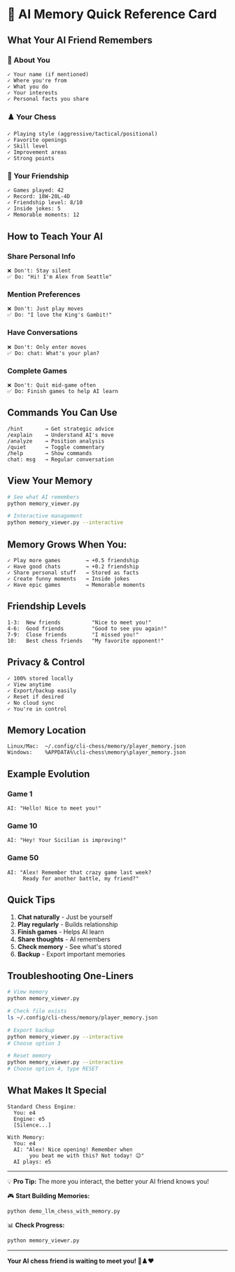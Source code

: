 # 🧠 AI Memory Quick Reference Card

## What Your AI Friend Remembers

### 👤 About You
```
✓ Your name (if mentioned)
✓ Where you're from
✓ What you do
✓ Your interests
✓ Personal facts you share
```

### ♟️ Your Chess
```
✓ Playing style (aggressive/tactical/positional)
✓ Favorite openings
✓ Skill level
✓ Improvement areas
✓ Strong points
```

### 🤝 Your Friendship
```
✓ Games played: 42
✓ Record: 18W-20L-4D
✓ Friendship level: 8/10
✓ Inside jokes: 5
✓ Memorable moments: 12
```

## How to Teach Your AI

### Share Personal Info
```
❌ Don't: Stay silent
✅ Do: "Hi! I'm Alex from Seattle"
```

### Mention Preferences
```
❌ Don't: Just play moves
✅ Do: "I love the King's Gambit!"
```

### Have Conversations
```
❌ Don't: Only enter moves
✅ Do: chat: What's your plan?
```

### Complete Games
```
❌ Don't: Quit mid-game often
✅ Do: Finish games to help AI learn
```

## Commands You Can Use

```
/hint       → Get strategic advice
/explain    → Understand AI's move
/analyze    → Position analysis
/quiet      → Toggle commentary
/help       → Show commands
chat: msg   → Regular conversation
```

## View Your Memory

```bash
# See what AI remembers
python memory_viewer.py

# Interactive management
python memory_viewer.py --interactive
```

## Memory Grows When You:

```
✓ Play more games        → +0.5 friendship
✓ Have good chats        → +0.2 friendship
✓ Share personal stuff   → Stored as facts
✓ Create funny moments   → Inside jokes
✓ Have epic games        → Memorable moments
```

## Friendship Levels

```
1-3:  New friends          "Nice to meet you!"
4-6:  Good friends         "Good to see you again!"
7-9:  Close friends        "I missed you!"
10:   Best chess friends   "My favorite opponent!"
```

## Privacy & Control

```
✓ 100% stored locally
✓ View anytime
✓ Export/backup easily
✓ Reset if desired
✓ No cloud sync
✓ You're in control
```

## Memory Location

```
Linux/Mac:  ~/.config/cli-chess/memory/player_memory.json
Windows:    %APPDATA%\cli-chess\memory\player_memory.json
```

## Example Evolution

### Game 1
```
AI: "Hello! Nice to meet you!"
```

### Game 10
```
AI: "Hey! Your Sicilian is improving!"
```

### Game 50
```
AI: "Alex! Remember that crazy game last week? 
     Ready for another battle, my friend?"
```

## Quick Tips

1. **Chat naturally** - Just be yourself
2. **Play regularly** - Builds relationship
3. **Finish games** - Helps AI learn
4. **Share thoughts** - AI remembers
5. **Check memory** - See what's stored
6. **Backup** - Export important memories

## Troubleshooting One-Liners

```bash
# View memory
python memory_viewer.py

# Check file exists
ls ~/.config/cli-chess/memory/player_memory.json

# Export backup
python memory_viewer.py --interactive
# Choose option 3

# Reset memory
python memory_viewer.py --interactive
# Choose option 4, type RESET
```

## What Makes It Special

```
Standard Chess Engine:
  You: e4
  Engine: e5
  [Silence...]
  
With Memory:
  You: e4
  AI: "Alex! Nice opening! Remember when 
       you beat me with this? Not today! 😉"
  AI plays: e5
```

---

💡 **Pro Tip:** The more you interact, the better your AI friend knows you!

🎮 **Start Building Memories:** 
```bash
python demo_llm_chess_with_memory.py
```

📊 **Check Progress:**
```bash
python memory_viewer.py
```

---

**Your AI chess friend is waiting to meet you! 🤖♟️❤️**
